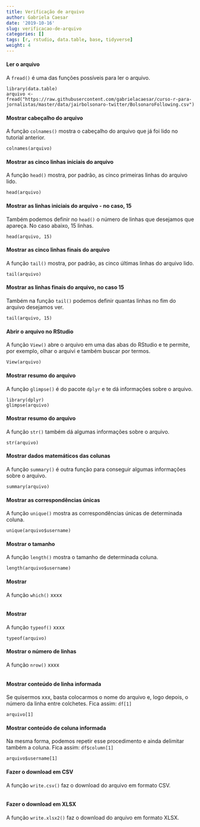 ```yaml
---
title: Verificação de arquivo
author: Gabriela Caesar
date: '2019-10-16'
slug: verificacao-de-arquivo
categories: []
tags: [r, rstudio, data.table, base, tidyverse]
weight: 4
---
```


#### Ler o arquivo
A `fread()` é uma das funções possíveis para ler o arquivo. 

```{r}
library(data.table)
arquivo <- fread("https://raw.githubusercontent.com/gabrielacaesar/curso-r-para-jornalistas/master/data/jairbolsonaro-twitter/BolsonaroFollowing.csv")
```
  
#### Mostrar cabeçalho do arquivo
A função `colnames()` mostra o cabeçalho do arquivo que já foi lido no tutorial anterior. 

```{r}
colnames(arquivo)
```
#### Mostrar as cinco linhas iniciais do arquivo
A função `head()` mostra, por padrão, as cinco primeiras linhas do arquivo lido.

```{r}
head(arquivo)
```

#### Mostrar as linhas iniciais do arquivo - no caso, 15
Também podemos definir no `head()` o número de linhas que desejamos que apareça. No caso abaixo, 15 linhas.

```{r}
head(arquivo, 15)
```

#### Mostrar as cinco linhas finais do arquivo
A função `tail()` mostra, por padrão, as cinco últimas linhas do arquivo lido.

```{r}
tail(arquivo)
```

#### Mostrar as linhas finais do arquivo, no caso 15
Também na função `tail()` podemos definir quantas linhas no fim do arquivo desejamos ver.

```{r}
tail(arquivo, 15)
```

#### Abrir o arquivo no RStudio
A função `View()` abre o arquivo em uma das abas do RStudio e te permite, por exemplo, olhar o arquivi e também buscar por termos. 

```{r}
View(arquivo)
```

#### Mostrar resumo do arquivo
A função `glimpse()` é do pacote `dplyr` e te dá informações sobre o arquivo.
```{r}
library(dplyr)
glimpse(arquivo)
```

#### Mostrar resumo do arquivo
A função `str()` também dá algumas informações sobre o arquivo.
```{r}
str(arquivo)
```

#### Mostrar dados matemáticos das colunas
A função `summary()` é outra função para conseguir algumas informações sobre o arquivo.
```{r}
summary(arquivo)
```

#### Mostrar as correspondências únicas
A função `unique()` mostra as correspondências únicas de determinada coluna.
```{r}
unique(arquivo$username)
```

#### Mostrar o tamanho
A função `length()` mostra o tamanho de determinada coluna.
```{r}
length(arquivo$username)
```

#### Mostrar
A função `which()` xxxx
```{r}

```

#### Mostrar 
A função `typeof()` xxxx
```{r}
typeof(arquivo)
```

#### Mostrar o número de linhas
A função `nrow()` xxxx
```{r}

```

#### Mostrar conteúdo de linha informada
Se quisermos xxx, basta colocarmos o nome do arquivo e, logo depois, o número da linha entre colchetes. Fica assim: `df[1]`
```{r}
arquivo[1]
```

#### Mostrar conteúdo de coluna informada
Na mesma forma, podemos repetir esse procedimento e ainda delimitar também a coluna. Fica assim: `df$column[1]`
```{r}
arquivo$username[1]
```

#### Fazer o download em CSV
A função `write.csv()` faz o download do arquivo em formato CSV.
```{r}

```

#### Fazer o download em XLSX
A função `write.xlsx2()` faz o download do arquivo em formato XLSX.
```{r}

```

